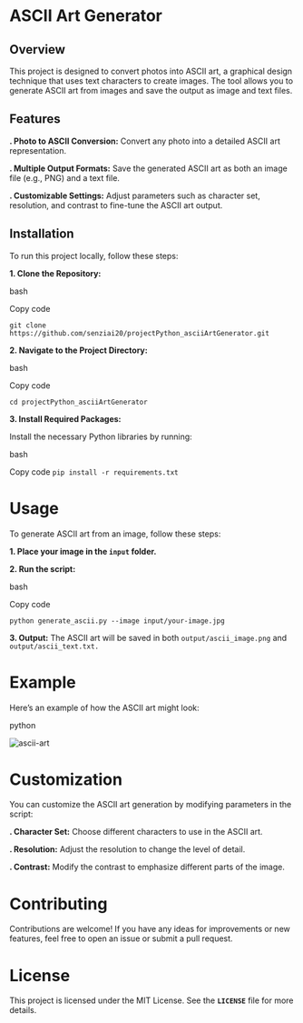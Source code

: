 # ASCII Art Generator

## Overview
This project is designed to convert photos into ASCII art, a graphical design technique that uses text characters to create images. The tool allows you to generate ASCII art from images and save the output as image and text files.

## Features
**. Photo to ASCII Conversion:** Convert any photo into a detailed ASCII art representation.

**. Multiple Output Formats:** Save the generated ASCII art as both an image file (e.g., PNG) and a text file.

**. Customizable Settings:** Adjust parameters such as character set, resolution, and contrast to fine-tune the ASCII art output.

## Installation
To run this project locally, follow these steps:

**1. Clone the Repository:**

bash

Copy code

`git clone https://github.com/senziai20/projectPython_asciiArtGenerator.git`

**2. Navigate to the Project Directory:**

bash

Copy code

`cd projectPython_asciiArtGenerator`

**3. Install Required Packages:**

Install the necessary Python libraries by running:

bash

Copy code
`pip install -r requirements.txt`

#  Usage
To generate ASCII art from an image, follow these steps:

**1. Place your image in the `input` folder.**

**2. Run the script:**

bash

Copy code

`python generate_ascii.py --image input/your-image.jpg`

**3. Output:** The ASCII art will be saved in both `output/ascii_image.png` and `output/ascii_text.txt.`

# Example
Here’s an example of how the ASCII art might look:

python

![ascii-art](https://github.com/user-attachments/assets/18e2e6d7-097a-456e-9d98-d2774fb0666d)


# Customization
You can customize the ASCII art generation by modifying parameters in the script:

**. Character Set:** Choose different characters to use in the ASCII art.

**. Resolution:** Adjust the resolution to change the level of detail.

**. Contrast:** Modify the contrast to emphasize different parts of the image.

# Contributing
Contributions are welcome! If you have any ideas for improvements or new features, feel free to open an issue or submit a pull request.

# License
This project is licensed under the MIT License. See the **`LICENSE`** file for more details.

